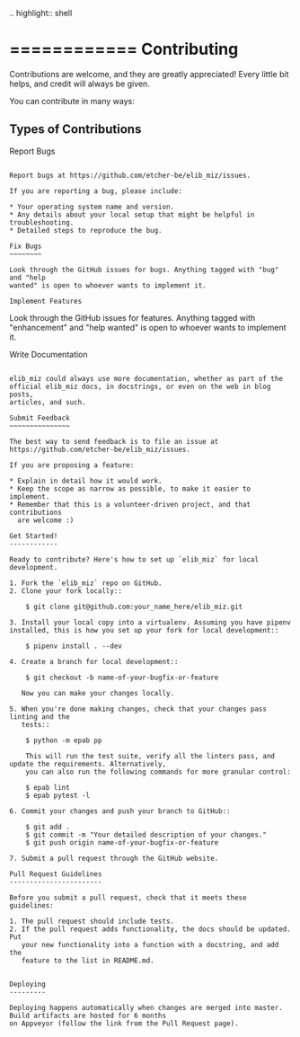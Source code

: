 .. highlight:: shell

============
Contributing
============

Contributions are welcome, and they are greatly appreciated! Every little bit
helps, and credit will always be given.

You can contribute in many ways:

Types of Contributions
----------------------

Report Bugs
~~~~~~~~~~~

Report bugs at https://github.com/etcher-be/elib_miz/issues.

If you are reporting a bug, please include:

* Your operating system name and version.
* Any details about your local setup that might be helpful in troubleshooting.
* Detailed steps to reproduce the bug.

Fix Bugs
~~~~~~~~

Look through the GitHub issues for bugs. Anything tagged with "bug" and "help
wanted" is open to whoever wants to implement it.

Implement Features
~~~~~~~~~~~~~~~~~~

Look through the GitHub issues for features. Anything tagged with "enhancement"
and "help wanted" is open to whoever wants to implement it.

Write Documentation
~~~~~~~~~~~~~~~~~~~

elib_miz could always use more documentation, whether as part of the
official elib_miz docs, in docstrings, or even on the web in blog posts,
articles, and such.

Submit Feedback
~~~~~~~~~~~~~~~

The best way to send feedback is to file an issue at https://github.com/etcher-be/elib_miz/issues.

If you are proposing a feature:

* Explain in detail how it would work.
* Keep the scope as narrow as possible, to make it easier to implement.
* Remember that this is a volunteer-driven project, and that contributions
  are welcome :)

Get Started!
------------

Ready to contribute? Here's how to set up `elib_miz` for local development.

1. Fork the `elib_miz` repo on GitHub.
2. Clone your fork locally::

    $ git clone git@github.com:your_name_here/elib_miz.git

3. Install your local copy into a virtualenv. Assuming you have pipenv installed, this is how you set up your fork for local development::

    $ pipenv install . --dev

4. Create a branch for local development::

    $ git checkout -b name-of-your-bugfix-or-feature

   Now you can make your changes locally.

5. When you're done making changes, check that your changes pass linting and the
   tests::

    $ python -m epab pp

    This will run the test suite, verify all the linters pass, and update the requirements. Alternatively,
    you can also run the following commands for more granular control:

    $ epab lint
    $ epab pytest -l

6. Commit your changes and push your branch to GitHub::

    $ git add .
    $ git commit -m "Your detailed description of your changes."
    $ git push origin name-of-your-bugfix-or-feature

7. Submit a pull request through the GitHub website.

Pull Request Guidelines
-----------------------

Before you submit a pull request, check that it meets these guidelines:

1. The pull request should include tests.
2. If the pull request adds functionality, the docs should be updated. Put
   your new functionality into a function with a docstring, and add the
   feature to the list in README.md.


Deploying
---------

Deploying happens automatically when changes are merged into master. Build artifacts are hosted for 6 months
on Appveyor (follow the link from the Pull Request page).
